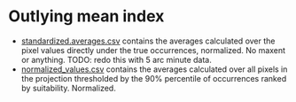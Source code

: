 # Outlying mean index

- [standardized.averages.csv](standardized.averages.csv) contains the averages
  calculated over the pixel values directly under the true occurrences,
  normalized. No maxent or anything. TODO: redo this with 5 arc minute data.
- [normalized_values.csv](normalized_values.csv) contains the averages 
  calculated over all pixels in the projection thresholded by the 90%
  percentile of occurrences ranked by suitability. Normalized.